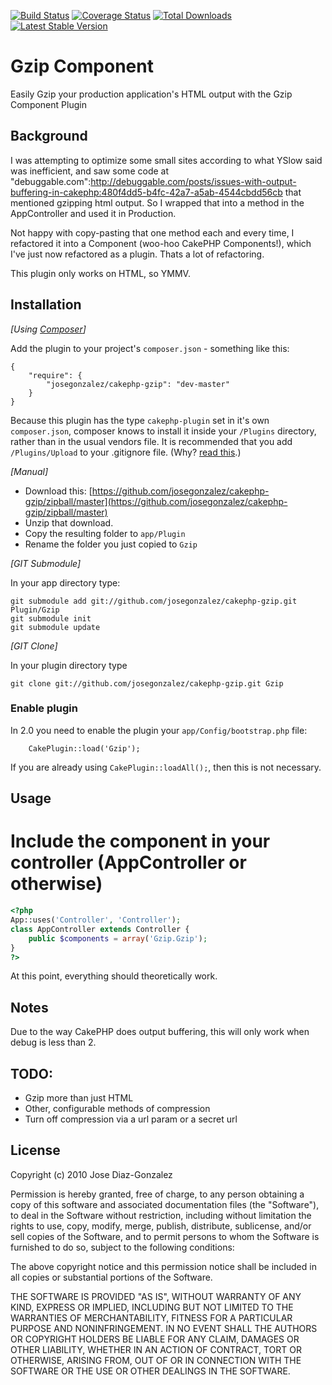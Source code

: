 [![Build Status](https://travis-ci.org/josegonzalez/cakephp-gzip.png?branch=master)](https://travis-ci.org/josegonzalez/cakephp-gzip) [![Coverage Status](https://coveralls.io/repos/josegonzalez/cakephp-gzip/badge.png?branch=master)](https://coveralls.io/r/josegonzalez/cakephp-gzip?branch=master) [![Total Downloads](https://poser.pugx.org/josegonzalez/cakephp-gzip/d/total.png)](https://packagist.org/packages/josegonzalez/cakephp-gzip) [![Latest Stable Version](https://poser.pugx.org/josegonzalez/cakephp-gzip/v/stable.png)](https://packagist.org/packages/josegonzalez/cakephp-gzip)

# Gzip Component

Easily Gzip your production application's HTML output with the Gzip Component Plugin

## Background

I was attempting to optimize some small sites according to what YSlow said was inefficient, and saw some code at "debuggable.com":http://debuggable.com/posts/issues-with-output-buffering-in-cakephp:480f4dd5-b4fc-42a7-a5ab-4544cbdd56cb that mentioned gzipping html output. So I wrapped that into a method in the AppController and used it in Production.

Not happy with copy-pasting that one method each and every time, I refactored it into a Component (woo-hoo CakePHP Components!), which I've just now refactored as a plugin. Thats a lot of refactoring.

This plugin only works on HTML, so YMMV.

## Installation

_[Using [Composer](http://getcomposer.org/)]_

Add the plugin to your project's `composer.json` - something like this:

    {
        "require": {
            "josegonzalez/cakephp-gzip": "dev-master"
        }
    }

Because this plugin has the type `cakephp-plugin` set in it's own `composer.json`, composer knows to install it inside your `/Plugins` directory, rather than in the usual vendors file. It is recommended that you add `/Plugins/Upload` to your .gitignore file. (Why? [read this](http://getcomposer.org/doc/faqs/should-i-commit-the-dependencies-in-my-vendor-directory.md).)

_[Manual]_

* Download this: [https://github.com/josegonzalez/cakephp-gzip/zipball/master](https://github.com/josegonzalez/cakephp-gzip/zipball/master)
* Unzip that download.
* Copy the resulting folder to `app/Plugin`
* Rename the folder you just copied to `Gzip`

_[GIT Submodule]_

In your app directory type:

    git submodule add git://github.com/josegonzalez/cakephp-gzip.git Plugin/Gzip
    git submodule init
    git submodule update

_[GIT Clone]_

In your plugin directory type

    git clone git://github.com/josegonzalez/cakephp-gzip.git Gzip

### Enable plugin

In 2.0 you need to enable the plugin your `app/Config/bootstrap.php` file:

		CakePlugin::load('Gzip');

If you are already using `CakePlugin::loadAll();`, then this is not necessary.

## Usage

# Include the component in your controller (AppController or otherwise)

```php
<?php
App::uses('Controller', 'Controller');
class AppController extends Controller {
    public $components = array('Gzip.Gzip');
}
?>
```

At this point, everything should theoretically work.

## Notes

Due to the way CakePHP does output buffering, this will only work when debug is less than 2.

## TODO:

- Gzip more than just HTML
- Other, configurable methods of compression
- Turn off compression via a url param or a secret url

## License

Copyright (c) 2010 Jose Diaz-Gonzalez

Permission is hereby granted, free of charge, to any person obtaining a copy
of this software and associated documentation files (the "Software"), to deal
in the Software without restriction, including without limitation the rights
to use, copy, modify, merge, publish, distribute, sublicense, and/or sell
copies of the Software, and to permit persons to whom the Software is
furnished to do so, subject to the following conditions:

The above copyright notice and this permission notice shall be included in
all copies or substantial portions of the Software.

THE SOFTWARE IS PROVIDED "AS IS", WITHOUT WARRANTY OF ANY KIND, EXPRESS OR
IMPLIED, INCLUDING BUT NOT LIMITED TO THE WARRANTIES OF MERCHANTABILITY,
FITNESS FOR A PARTICULAR PURPOSE AND NONINFRINGEMENT. IN NO EVENT SHALL THE
AUTHORS OR COPYRIGHT HOLDERS BE LIABLE FOR ANY CLAIM, DAMAGES OR OTHER
LIABILITY, WHETHER IN AN ACTION OF CONTRACT, TORT OR OTHERWISE, ARISING FROM,
OUT OF OR IN CONNECTION WITH THE SOFTWARE OR THE USE OR OTHER DEALINGS IN
THE SOFTWARE.
